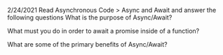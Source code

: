 2/24/2021
Read Asynchronous Code > Async and Await and answer the following questions
What is the purpose of Async/Await?

What must you do in order to await a promise inside of a function?

What are some of the primary benefits of Async/Await?